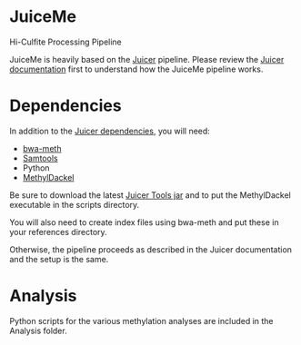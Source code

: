 # JuiceMe
Hi-Culfite Processing Pipeline

JuiceMe is heavily based on the <a href="https://github.com/aidenlab/juicer">Juicer</a> pipeline.
Please review the <a href="https://github.com/aidenlab/juicer/wiki">Juicer documentation</a> first
to understand how the JuiceMe pipeline works.

# Dependencies
In addition to the <a href="https://github.com/aidenlab/juicer/wiki/Installation#dependencies">Juicer dependencies</a>,
you will need:

* <a href="https://github.com/brentp/bwa-meth">bwa-meth</a>
* <a href="http://www.htslib.org/">Samtools</a>
* Python
* <a href="https://github.com/dpryan79/MethylDackel">MethylDackel</a>

Be sure to download the latest <a href="https://github.com/aidenlab/juicer/wiki/Download">Juicer Tools jar</a> 
and to put the MethylDackel executable in the scripts directory. 

You will also need to create index files using bwa-meth and put these in your references directory.

Otherwise, the pipeline proceeds as described in the Juicer documentation and the setup is the same.

# Analysis
Python scripts for the various methylation analyses are included in the Analysis folder.


